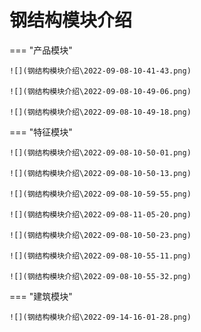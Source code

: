 

# 钢结构模块介绍


=== "产品模块"

    ![](钢结构模块介绍\2022-09-08-10-41-43.png)

    ![](钢结构模块介绍\2022-09-08-10-49-06.png)

    ![](钢结构模块介绍\2022-09-08-10-49-18.png)


=== "特征模块"

    ![](钢结构模块介绍\2022-09-08-10-50-01.png)

    ![](钢结构模块介绍\2022-09-08-10-50-13.png)

    ![](钢结构模块介绍\2022-09-08-10-59-55.png)

    ![](钢结构模块介绍\2022-09-08-11-05-20.png)

    ![](钢结构模块介绍\2022-09-08-10-50-23.png)

    ![](钢结构模块介绍\2022-09-08-10-55-11.png)

    ![](钢结构模块介绍\2022-09-08-10-55-32.png)

=== "建筑模块"

    ![](钢结构模块介绍\2022-09-14-16-01-28.png)